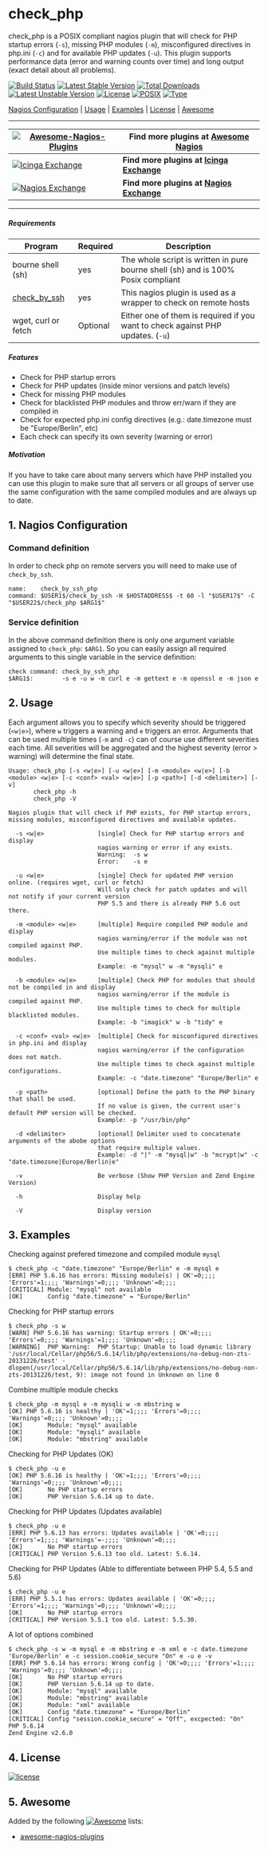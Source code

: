 # check_php

check_php is a POSIX compliant nagios plugin that will check for PHP startup errors (`-s`), missing PHP modules (`-m`), misconfigured directives in php.ini (`-c`) and for available PHP updates (`-u`). This plugin supports performance data (error and warning counts over time) and long output (exact detail about all problems).

[![Build Status](https://travis-ci.org/cytopia/check_php.svg?branch=master)](https://travis-ci.org/cytopia/check_php)
[![Latest Stable Version](https://poser.pugx.org/cytopia/check_php/v/stable)](https://packagist.org/packages/cytopia/check_php) [![Total Downloads](https://poser.pugx.org/cytopia/check_php/downloads)](https://packagist.org/packages/cytopia/check_php) [![Latest Unstable Version](https://poser.pugx.org/cytopia/check_php/v/unstable)](https://packagist.org/packages/cytopia/check_php) [![License](https://poser.pugx.org/cytopia/check_php/license)](http://opensource.org/licenses/MIT)
[![POSIX](https://img.shields.io/badge/posix-100%25-brightgreen.svg)](https://en.wikipedia.org/?title=POSIX)
[![Type](https://img.shields.io/badge/type-%2Fbin%2Fsh-red.svg)](https://en.wikipedia.org/?title=Bourne_shell)

[Nagios Configuration](https://github.com/cytopia/check_php#1-nagios-configuration) |
[Usage](https://github.com/cytopia/check_php#2-usage) |
[Examples](https://github.com/cytopia/check_php#3-examples) |
[License](https://github.com/cytopia/check_php#4-license) |
[Awesome](https://github.com/cytopia/check_php#5-awesome)

---

| [![Awesome-Nagios-Plugins](https://raw.githubusercontent.com/cytopia/awesome-nagios-plugins/master/doc/img/awesome-nagios.png)](https://github.com/cytopia/awesome-nagios-plugins) | Find more plugins at [Awesome Nagios](https://github.com/cytopia/awesome-nagios-plugins) |
|---|---|
| [![Icinga Exchange](https://raw.githubusercontent.com/cytopia/awesome-nagios-plugins/master/doc/img/icinga.png)](https://exchange.icinga.com/cytopia) | **Find more plugins at [Icinga Exchange](https://exchange.icinga.com/cytopia)** |
| [![Nagios Exchange](https://raw.githubusercontent.com/cytopia/awesome-nagios-plugins/master/doc/img/nagios.png)](https://exchange.nagios.org/directory/Owner/cytopia/1) | **Find more plugins at [Nagios Exchange](https://exchange.nagios.org/directory/Owner/cytopia/1)** |

---

##### Requirements
| Program  | Required | Description |
| ------------- | ------------- | -------- |
| bourne shell (sh)  | yes  | The whole script is written in pure bourne shell (sh) and is 100% Posix compliant |
| [check_by_ssh](https://www.monitoring-plugins.org/doc/man/check_by_ssh.html)  | yes  | This nagios plugin is used as a wrapper to check on remote hosts |
| wget, curl or fetch | Optional  | Either one of them is required if you want to check against PHP updates. (`-u`) |

##### Features
* Check for PHP startup errors
* Check for PHP updates (inside minor versions and patch levels)
* Check for missing PHP modules
* Check for blacklisted PHP modules and throw err/warn if they are compiled in
* Check for expected php.ini config directives (e.g.: date.timezone must be "Europe/Berlin", etc)
* Each check can specify its own severity (warning or error)

##### Motivation
If you have to take care about many servers which have PHP installed you can use this plugin to make sure that all servers or all groups of server use the same configuration with the same compiled modules and are always up to date.


## 1. Nagios Configuration
### Command definition
In order to check php on remote servers you will need to make use of `check_by_ssh`.
```shell
name:    check_by_ssh_php
command: $USER1$/check_by_ssh -H $HOSTADDRESS$ -t 60 -l "$USER17$" -C "$USER22$/check_php $ARG1$"
```
### Service definition
In the above command definition there is only one argument variable assigned to `check_php`: `$ARG1`. So you can easily assign all required arguments to this single variable in the service definition:
```shell
check command: check_by_ssh_php
$ARG1$:        -s e -u w -m curl e -m gettext e -m openssl e -m json e
```

## 2. Usage

Each argument allows you to specify which severity should be triggered (`<w|e>`), where `w` triggers a warning and `e` triggers an error.
Arguments that can be used multiple times (`-m` and `-c`) can of course use different severities each time. All severities will be aggregated and the highest severity (error > warning) will determine the final state.

```shell
Usage: check_php [-s <w|e>] [-u <w|e>] [-m <module> <w|e>] [-b <module> <w|e> [-c <conf> <val> <w|e>] [-p <path>] [-d <delimiter>] [-v]
       check_php -h
       check_php -V

Nagios plugin that will check if PHP exists, for PHP startup errors,
missing modules, misconfigured directives and available updates.

  -s <w|e>               [single] Check for PHP startup errors and display
                         nagios warning or error if any exists.
                         Warning:  -s w
                         Error:    -s e

  -u <w|e>               [single] Check for updated PHP version online. (requires wget, curl or fetch)
                         Will only check for patch updates and will not notify if your current version
                         PHP 5.5 and there is already PHP 5.6 out there.

  -m <module> <w|e>      [multiple] Require compiled PHP module and display
                         nagios warning/error if the module was not compiled against PHP.
                         Use multiple times to check against multiple modules.
                         Example: -m "mysql" w -m "mysqli" e

  -b <module> <w|e>      [multiple] Check PHP for modules that should not be compiled in and display
                         nagios warning/error if the module is compiled against PHP.
                         Use multiple times to check for multiple blacklisted modules.
                         Example: -b "imagick" w -b "tidy" e

  -c <conf> <val> <w|e>  [multiple] Check for misconfigured directives in php.ini and display
                         nagios warning/error if the configuration does not match.
                         Use multiple times to check against multiple configurations.
                         Example: -c "date.timezone" "Europe/Berlin" e

  -p <path>              [optional] Define the path to the PHP binary that shall be used.  
                         If no value is given, the current user's default PHP version will be checked.
                         Example: -p "/usr/bin/php"

  -d <delimiter>         [optional] Delimiter used to concatenate arguments of the abobe options
                         that require multiple values.
                         Example: -d "|" -m "mysql|w" -b "mcrypt|w" -c "date.timezone|Europe/Berlin|e"

  -v                     Be verbose (Show PHP Version and Zend Engine Version)

  -h                     Display help

  -V                     Display version
```


## 3. Examples

Checking against prefered timezone and compiled module `mysql`

```shell
$ check_php -c "date.timezone" "Europe/Berlin" e -m mysql e
[ERR] PHP 5.6.16 has errors: Missing module(s) | OK'=0;;;; 'Errors'=1;;;; 'Warnings'=0;;;; 'Unknown'=0;;;;
[CRITICAL] Module: "mysql" not available
[OK]       Config "date.timezone" = "Europe/Berlin"
```

Checking for PHP startup errors

```shell
$ check_php -s w
[WARN] PHP 5.6.16 has warning: Startup errors | OK'=0;;;; 'Errors'=0;;;; 'Warnings'=1;;;; 'Unknown'=0;;;;
[WARNING]  PHP Warning:  PHP Startup: Unable to load dynamic library '/usr/local/Cellar/php56/5.6.14/lib/php/extensions/no-debug-non-zts-20131226/test' - dlopen(/usr/local/Cellar/php56/5.6.14/lib/php/extensions/no-debug-non-zts-20131226/test, 9): image not found in Unknown on line 0
```

Combine multiple module checks

```shell
$ check_php -m mysql e -m mysqli w -m mbstring w
[OK] PHP 5.6.16 is healthy | 'OK'=1;;;; 'Errors'=0;;;; 'Warnings'=0;;;; 'Unknown'=0;;;;
[OK]       Module: "mysql" available
[OK]       Module: "mysqli" available
[OK]       Module: "mbstring" available
```

Checking for PHP Updates (OK)
```shell
$ check_php -u e
[OK] PHP 5.6.16 is healthy | 'OK'=1;;;; 'Errors'=0;;;; 'Warnings'=0;;;; 'Unknown'=0;;;;
[OK]       No PHP startup errors
[OK]       PHP Version 5.6.14 up to date.
```

Checking for PHP Updates (Updates available)
```shell
$ check_php -u e
[ERR] PHP 5.6.13 has errors: Updates available | 'OK'=0;;;; 'Errors'=1;;;; 'Warnings'=-;;;; 'Unknown'=0;;;;
[OK]       No PHP startup errors
[CRITICAL] PHP Version 5.6.13 too old. Latest: 5.6.14.
```

Checking for PHP Updates (Able to differentiate between PHP 5.4, 5.5 and 5.6)
```shell
$ check_php -u e
[ERR] PHP 5.5.1 has errors: Updates available | 'OK'=0;;;; 'Errors'=1;;;; 'Warnings'=0;;;; 'Unknown'=0;;;;
[OK]       No PHP startup errors
[CRITICAL] PHP Version 5.5.1 too old. Latest: 5.5.30.
```

A lot of options combined
```shell
$ check_php -s w -m mysql e -m mbstring e -m xml e -c date.timezone 'Europe/Berlin' e -c session.cookie_secure "On" e -u e -v
[ERR] PHP 5.6.14 has errors: Wrong config | 'OK'=0;;;; 'Errors'=1;;;; 'Warnings'=0;;;; 'Unknown'=0;;;;
[OK]       No PHP startup errors
[OK]       PHP Version 5.6.14 up to date.
[OK]       Module: "mysql" available
[OK]       Module: "mbstring" available
[OK]       Module: "xml" available
[OK]       Config "date.timezone" = "Europe/Berlin"
[CRITICAL] Config "session.cookie_secure" = "Off", excpected: "On"
PHP 5.6.14
Zend Engine v2.6.0
```

## 4. License
[![license](https://poser.pugx.org/cytopia/check_php/license)](http://opensource.org/licenses/mit)

## 5. Awesome

Added by the following [![Awesome](https://cdn.rawgit.com/sindresorhus/awesome/d7305f38d29fed78fa85652e3a63e154dd8e8829/media/badge.svg)](https://github.com/sindresorhus/awesome) lists:

* [awesome-nagios-plugins](https://github.com/cytopia/awesome-nagios-plugins)
